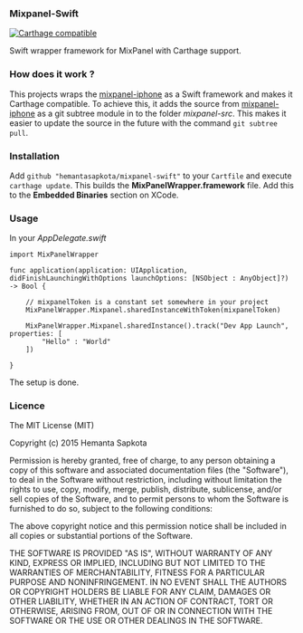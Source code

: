 ### Mixpanel-Swift ###

[![Carthage compatible](https://img.shields.io/badge/Carthage-compatible-4BC51D.svg?style=flat)](https://github.com/Carthage/Carthage)

Swift wrapper framework for MixPanel with Carthage support.

### How does it work ? ###

This projects wraps the [mixpanel-iphone](https://github.com/mixpanel/mixpanel-iphone) as a Swift framework and makes it Carthage compatible. To achieve this, it adds the source from [mixpanel-iphone](https://github.com/mixpanel/mixpanel-iphone) as a git subtree module in to the folder *mixpanel-src*. This makes it easier to update the source in the future with the command ```git subtree pull```.

### Installation ###

Add ```github "hemantasapkota/mixpanel-swift"``` to your ```Cartfile``` and execute ```carthage update```. This builds the **MixPanelWrapper.framework** file. Add this to the **Embedded Binaries** section on XCode.

### Usage ###

In your *AppDelegate.swift*

```
import MixPanelWrapper

func application(application: UIApplication, didFinishLaunchingWithOptions launchOptions: [NSObject : AnyObject]?) -> Bool {

    // mixpanelToken is a constant set somewhere in your project
    MixPanelWrapper.Mixpanel.sharedInstanceWithToken(mixpanelToken)
    
    MixPanelWrapper.Mixpanel.sharedInstance().track("Dev App Launch", properties: [
        "Hello" : "World"
    ])

}
```

The setup is done.

### Licence ###

The MIT License (MIT)

Copyright (c) 2015 Hemanta Sapkota

Permission is hereby granted, free of charge, to any person obtaining a copy
of this software and associated documentation files (the "Software"), to deal
in the Software without restriction, including without limitation the rights
to use, copy, modify, merge, publish, distribute, sublicense, and/or sell
copies of the Software, and to permit persons to whom the Software is
furnished to do so, subject to the following conditions:

The above copyright notice and this permission notice shall be included in all
copies or substantial portions of the Software.

THE SOFTWARE IS PROVIDED "AS IS", WITHOUT WARRANTY OF ANY KIND, EXPRESS OR
IMPLIED, INCLUDING BUT NOT LIMITED TO THE WARRANTIES OF MERCHANTABILITY,
FITNESS FOR A PARTICULAR PURPOSE AND NONINFRINGEMENT. IN NO EVENT SHALL THE
AUTHORS OR COPYRIGHT HOLDERS BE LIABLE FOR ANY CLAIM, DAMAGES OR OTHER
LIABILITY, WHETHER IN AN ACTION OF CONTRACT, TORT OR OTHERWISE, ARISING FROM,
OUT OF OR IN CONNECTION WITH THE SOFTWARE OR THE USE OR OTHER DEALINGS IN THE
SOFTWARE.
